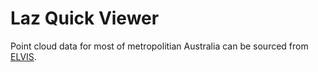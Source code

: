 # Laz Quick Viewer

Point cloud data for most of metropolitian Australia can be sourced from [ELVIS](https://elevation.fsdf.org.au/).
